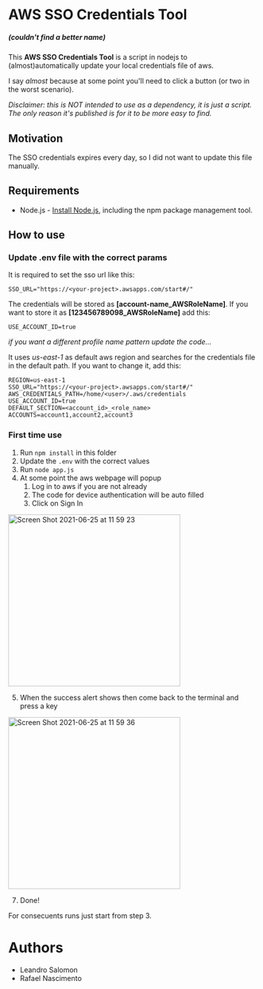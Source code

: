 # AWS SSO Credentials Tool
##### (couldn't find a better name)

This **AWS SSO Credentials Tool** is a script in nodejs to (almost)automatically update your local credentials file of aws.

I say _almost_ because at some point you'll need to click a button (or two in the worst scenario).

_Disclaimer: this is NOT intended to use as a dependency, it is just a script. The only reason it's published is for it to be more easy to find._

## Motivation
The SSO credentials expires every day, so I did not want to update this file manually. 

## Requirements
* Node.js - [Install Node.js](https://nodejs.org/en/), including the npm package management tool.

## How to use

### Update .env file with the correct params

It is required to set the sso url like this:
```shell
SSO_URL="https://<your-project>.awsapps.com/start#/"
```

The credentials will be stored as __[account-name_AWSRoleName]__.
If you want to store it as __[123456789098_AWSRoleName]__ add this:
```shell
USE_ACCOUNT_ID=true
````
_if you want a different profile name pattern update the code..._

It uses _us-east-1_ as default aws region and searches for the credentials file in the default path.
If you want to change it, add this:
```shell
REGION=us-east-1
SSO_URL="https://<your-project>.awsapps.com/start#/"
AWS_CREDENTIALS_PATH=/home/<user>/.aws/credentials
USE_ACCOUNT_ID=true
DEFAULT_SECTION=<account_id>_<role_name>
ACCOUNTS=account1,account2,account3
```

### First time use
1. Run `npm install` in this folder
2. Update the `.env` with the correct values
3. Run `node app.js`
4. At some point the aws webpage will popup
    1. Log in to aws if you are not already
    2. The code for device authentication will be auto filled
    3. Click on Sign In

<img width="346" alt="Screen Shot 2021-06-25 at 11 59 23" src="https://user-images.githubusercontent.com/7031690/123454656-2e73bb00-d5b7-11eb-8db7-a79fda950bc5.png">

5. When the success alert shows then come back to the terminal and press a key

<img width="346" alt="Screen Shot 2021-06-25 at 11 59 36" src="https://user-images.githubusercontent.com/7031690/123454778-52cf9780-d5b7-11eb-9081-c2a08c2430b0.png">


7. Done!

For consecuents runs just start from step 3.

# Authors
* Leandro Salomon
* Rafael Nascimento





